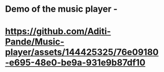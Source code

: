 <h1>Demo of the music player -<h1>

https://github.com/Aditi-Pande/Music-player/assets/144425325/76e09180-e695-48e0-be9a-931e9b87df10

